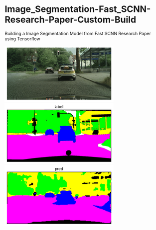 # Image_Segmentation-Fast_SCNN-Research-Paper-Custom-Build
Building a Image Segmentation Model from Fast SCNN Research Paper using Tensorflow 

<img src="https://github.com/Akhil-Tony/Image_Segmentation-Fast_SCNN-Research-Paper-Custom-Build/blob/master/image1.png" >
<img src="https://github.com/Akhil-Tony/Image_Segmentation-Fast_SCNN-Research-Paper-Custom-Build/blob/master/label1.png" >
<img src="https://github.com/Akhil-Tony/Image_Segmentation-Fast_SCNN-Research-Paper-Custom-Build/blob/master/pred1.png" >
